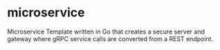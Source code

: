 # microservice
Microservice Template written in Go that creates a secure server and gateway where gRPC service calls are converted from a REST endpoint.

